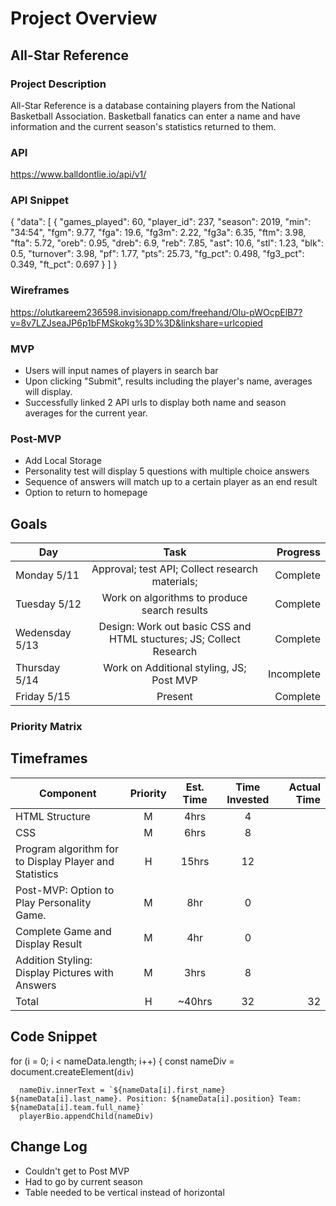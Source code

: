 # Project Overview

## All-Star Reference

### Project Description

All-Star Reference is a database containing players from the National Basketball Association. Basketball fanatics can enter a name and have information and the current season's statistics returned to them.

### API

https://www.balldontlie.io/api/v1/

### API Snippet

{
"data": [
{
"games_played": 60,
"player_id": 237,
"season": 2019,
"min": "34:54",
"fgm": 9.77,
"fga": 19.6,
"fg3m": 2.22,
"fg3a": 6.35,
"ftm": 3.98,
"fta": 5.72,
"oreb": 0.95,
"dreb": 6.9,
"reb": 7.85,
"ast": 10.6,
"stl": 1.23,
"blk": 0.5,
"turnover": 3.98,
"pf": 1.77,
"pts": 25.73,
"fg_pct": 0.498,
"fg3_pct": 0.349,
"ft_pct": 0.697
}
]
}

### Wireframes

https://olutkareem236598.invisionapp.com/freehand/Olu-pWOcpElB7?v=8v7LZJseaJP6p1bFMSkokg%3D%3D&linkshare=urlcopied


### MVP

- Users will input names of players in search bar
- Upon clicking "Submit", results including the player's name, averages will display.
- Successfully linked 2 API urls to display both name and season averages for the current year.

### Post-MVP

- Add Local Storage
- Personality test will display 5 questions with multiple choice answers
- Sequence of answers will match up to a certain player as an end result
- Option to return to homepage

## Goals

| Day            |                                Task                                 |    Progress |
| -------------- | :-----------------------------------------------------------------: | ----------: |
| Monday 5/11    |           Approval; test API; Collect research materials;           | Complete |
| Tuesday 5/12   |            Work on algorithms to produce search results             | Complete |
|Wedensday 5/13  | Design: Work out basic CSS and HTML stuctures; JS; Collect Research | Complete |
| Thursday 5/14  |              Work on Additional styling, JS; Post MVP               | Incomplete |
| Friday 5/15    |                               Present                               | Complete |

### Priority Matrix

## Timeframes

| Component                                              | Priority | Est. Time | Time Invested | Actual Time |
| ------------------------------------------------------ | :------: | :-------: | :-----------: | ----------: |
| HTML Structure                                         |    M     |   4hrs    |    4           |             |
| CSS                                                    |    M     |   6hrs    |     8          |             |
| Program algorithm for to Display Player and Statistics |    H     |   15hrs   |     12          |             |
| Post-MVP: Option to Play Personality Game.             |    M     |    8hr    |      0         |             |
| Complete Game and Display Result                       |    M     |    4hr    |      0         |             |
| Addition Styling: Display Pictures with Answers        |    M     |   3hrs    |      8         |             |
| Total                                                  |    H     |  ~40hrs   |      32         |    32         |

## Code Snippet

for (i = 0; i < nameData.length; i++) {
const nameDiv = document.createElement(`div`)

      nameDiv.innerText = `${nameData[i].first_name} ${nameData[i].last_name}. Position: ${nameData[i].position} Team: ${nameData[i].team.full_name}`
      playerBio.appendChild(nameDiv)

## Change Log
* Couldn't get to Post MVP
* Had to go by current season
* Table needed to be vertical instead of horizontal
